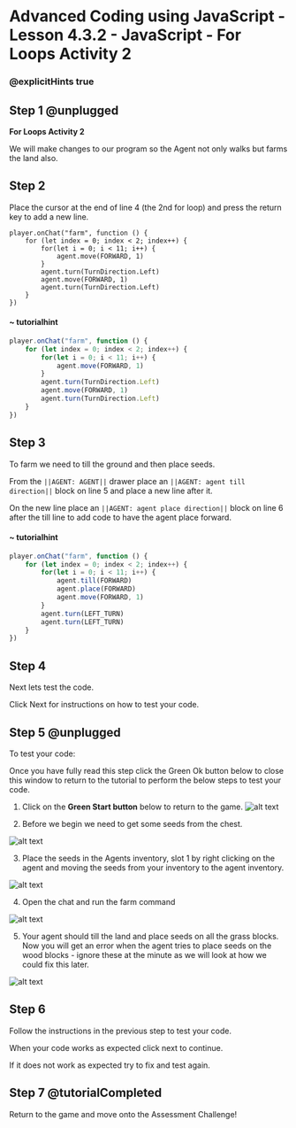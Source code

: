 # Advanced Coding using JavaScript - Lesson 4.3.2 - JavaScript - For Loops Activity 2

### @explicitHints true

## Step 1 @unplugged
**For Loops Activity 2**

We will make changes to our program so the Agent not only walks but farms the land also.

## Step 2
Place the cursor at the end of line 4 (the 2nd for loop) and press the return key to add a new line.
```template
player.onChat("farm", function () {
    for (let index = 0; index < 2; index++) {
        for(let i = 0; i < 11; i++) {
            agent.move(FORWARD, 1)
        } 
        agent.turn(TurnDirection.Left) 
        agent.move(FORWARD, 1)   
        agent.turn(TurnDirection.Left)   	
    }   
})
```
#### ~ tutorialhint
```javascript
player.onChat("farm", function () {
    for (let index = 0; index < 2; index++) {
        for(let i = 0; i < 11; i++) {
            agent.move(FORWARD, 1)
        } 
        agent.turn(TurnDirection.Left) 
        agent.move(FORWARD, 1)   
        agent.turn(TurnDirection.Left)   	
    }   
})
```
## Step 3 
To farm we need to till the ground and then place seeds.

From the ``||AGENT: AGENT||`` drawer place an ``||AGENT: agent till direction||`` block on line 5 and place a new line after it.

On the new line place an ``||AGENT: agent place direction||``  block on line 6 after the till line to add code to have the agent place forward.

#### ~ tutorialhint
```javascript
player.onChat("farm", function () {
    for (let index = 0; index < 2; index++) {
        for(let i = 0; i < 11; i++) {
            agent.till(FORWARD)
            agent.place(FORWARD)
            agent.move(FORWARD, 1)
        } 
        agent.turn(LEFT_TURN)    
        agent.turn(LEFT_TURN)   	
    }   
})
```

## Step 4
Next lets test the code.

Click Next for instructions on how to test your code.

## Step 5 @unplugged
To test your code:

Once you have fully read this step click the Green Ok button below to close this window to return to the tutorial to perform the below steps to test your code.

1. Click on the **Green Start button** below to return to the game.
![alt text](https://advancedjs.codingcredentials.com/Lesson3/3.2.1/images/1.jpg?raw=true "Start")

2. Before we begin we need to get some seeds from the chest.

![alt text](https://advancedjsv3.codingcredentials.com/Lesson4/4.3.2/images/1.jpg?raw=true "Test")

3. Place the seeds in the Agents inventory, slot 1 by right clicking on the agent and moving the seeds from your inventory to the agent inventory. 

![alt text](https://advancedjsv3.codingcredentials.com/Lesson4/4.3.2/images/4.jpg?raw=true "Test")

4. Open the chat and run the farm command

![alt text](https://advancedjsv3.codingcredentials.com/Lesson4/4.3.2/images/2.jpg?raw=true "Test")

5. Your agent should till the land and place seeds on all the grass blocks. Now you will get an error when the agent tries to place seeds on the wood blocks - ignore these at the minute as we will look at how we
could fix this later.

![alt text](https://advancedjsv3.codingcredentials.com/Lesson4/4.3.2/images/3.jpg?raw=true "Test")

## Step 6
Follow the instructions in the previous step to test your code.

When your code works as expected click next to continue.

If it does not work as expected try to fix and test again.

## Step 7 @tutorialCompleted
Return to the game and move onto the Assessment Challenge!